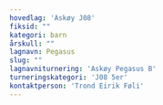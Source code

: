 ```yaml
---
hovedlag: 'Askøy J08'
fiksid: ""
kategori: barn
årskull: ""
lagnavn: Pegasus
slug: ""
lagnavniturnering: 'Askøy Pegasus B'
turneringskategori: 'J08 5er'
kontaktperson: 'Trond Eirik Føli'
---
```

